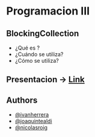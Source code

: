 # Programacion III

## BlockingCollection<T>
- ¿Qué es ?
- ¿Cuándo se utiliza?
- ¿Cómo se utiliza?

## Presentacion -> [Link](https://docs.google.com/presentation/d/1tR5eoFfEmNCZzxce6RgwQMrckm1HzYtw4DFU4k5DJ3M/edit?usp=sharing)

## Authors

- [@ivanherrera](https://github.com/ivanherreradev)
- [@joaquintealdi](https://github.com/JoaquinTealdi)
- [@nicolasroig]()
